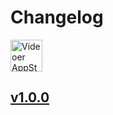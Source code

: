 Changelog
===

<a target="_blank" href="https://apps.apple.com/app/videoer/6742680573" title="Videoer for macOS">
<img alt="Videoer AppStore" src="https://jaywcjlove.github.io/sb/download/macos.svg" height="51">
</a>

## [v1.0.0](https://github.com/jaywcjlove/videoer/releases/tag/v1.0.0)
